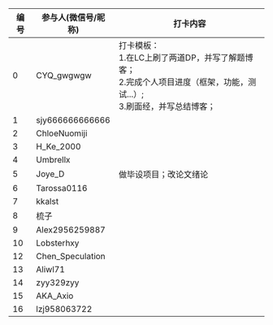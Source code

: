 | 编号 | 参与人(微信号/昵称) | 打卡内容                                                                                                                      |
| ---- | ------------------- | ----------------------------------------------------------------------------------------------------------------------------- |
| 0    | CYQ_gwgwgw          | 打卡模板： <br>1.在LC上刷了两道DP，并写了解题博客；<br>2.完成个人项目进度（框架，功能，测试...）;<br>3.刷面经，并写总结博客； |
| 1    | sjy666666666666     |                                                                                                                               |
| 2    | ChloeNuomiji        |                                                                                                                               |
| 3    | H_Ke_2000           |
| 4    | Umbrellx            |                                                                                                                               |
| 5    | Joye_D              | 做毕设项目；改论文绪论                                                                                                                              |
| 6    | Tarossa0116         |                                                                                                                               |
| 7    | kkalst              |                                                                                                                               |
| 8    | 梳子                |                                                                                                                               |
| 9    | Alex2956259887      |                                                                                                                               |
| 10   | Lobsterhxy          |                                                                                                                               |
| 12   | Chen_Speculation    |                                                                                                                               |
| 13   | Aliwl71             |                                                                                                                               |
| 14   | zyy329zyy           |                                                                                                                               |
| 15   | AKA_Axio            |                                                                                                                               |  |
| 16   | lzj958063722        |                                                                                                                               |
